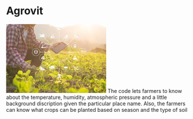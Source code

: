 # Agrovit

![Smart Agriculture](./download.jpeg)
The code lets farmers to know about the temperature, humidity, atmospheric pressure and a little background discription given the particular place name. Also, the farmers can know what crops can be planted based on season and the type of soil
